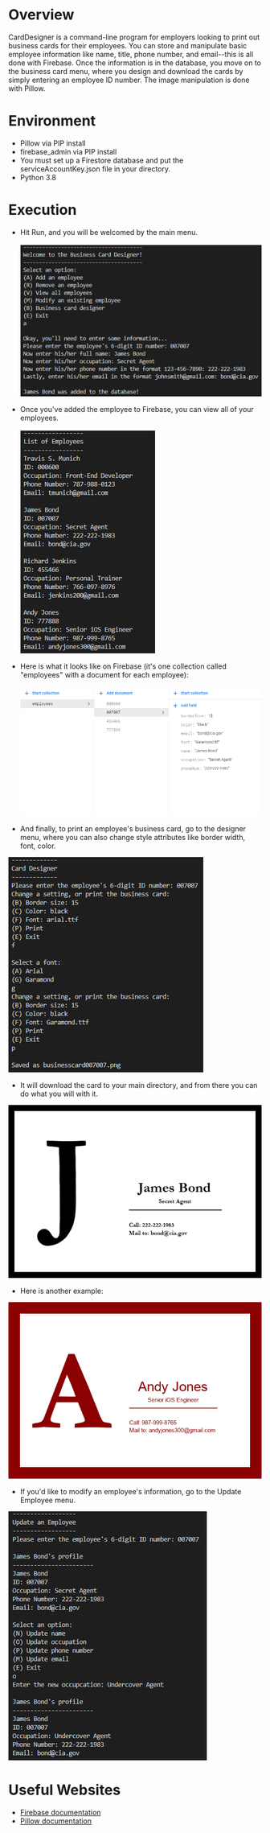 # Overview
CardDesigner is a command-line program for employers looking to print out business cards for their employees. 
You can store and manipulate basic employee information like name, title, phone number, and email--this is all done with 
Firebase. Once the information is in the database, you move on to the business card menu, where you design and download
the cards by simply entering an employee ID number. The image manipulation is done with Pillow.


# Environment
* Pillow via PIP install
* firebase_admin via PIP install
* You must set up a Firestore database and put the serviceAccountKey.json file in your directory.
* Python 3.8


# Execution

* Hit Run, and you will be welcomed by the main menu.  
\
![Main Menu](images/ss_mainmenu.png)

* Once you've added the employee to Firebase, you can view all of your employees.  
\
![Employee list](images/ss_employeeslist.png)

* Here is what it looks like on Firebase (it's one collection called "employees" with a document for each employee):    
\
![Firebase screenshot](images/ss_firestore.png)

* And finally, to print an employee's business card, go to the designer menu, where you can also change style attributes like border width, font, color.    

![Business card designer menu](images/ss_cardmenu.png)

* It will download the card to your main directory, and from there you can do what you will with it.   

![Business card](businesscards/businesscard007007.png)

* Here is another example: 
 
![Business card 2](businesscards/businesscard777888.png)

* If you'd like to modify an employee's information, go to the Update Employee menu.   

![Update Employee Menu](images/ss_updateemployeemenu.png)




# Useful Websites
* [Firebase documentation](https://firebase.google.com/docs/guides)
* [Pillow documentation](https://pillow.readthedocs.io/en/stable/)
